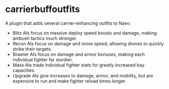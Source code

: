 # carrierbuffoutfits
 A plugin that adds several carrier-enhancing outfits to Naev:
 
 - Blitz AIs focus on massive deploy speed boosts and damage, making ambush tactics much stronger.
 - Recon AIs focus on damage and move speed, allowing drones to quickly strike their targets.
 - Brawler AIs focus on damage and armor bonuses, making each individual fighter far sturdier.
 - Mass AIs trade individual fighter stats for greatly increased bay capacities.
 - Upgrade AIs give increases to damage, armor, and mobility, but are expensive to run and make fighter reload times longer.